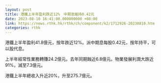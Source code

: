 ```yaml
---
layout: post
title: 港鐵上半年盈利跌近12%　中期息維持0.42元
date: 2023-08-10 16:41:00.000000000 +08:00
link: https://news.rthk.hk/rthk/ch/component/k2/1712926-20230810.htm
categories: rthk
---
```


港鐵上半年盈利41.8億元，按年跌近12%。派中期息每股0.42元，按年持平，可以股代息。

上半年經常性業務轉賺24.2億元。去年同期蝕近6.8億元。物業發展利潤大跌近91%，減至7.3億元。

港鐵上半年總收入升近20%，升至275.7億元。
